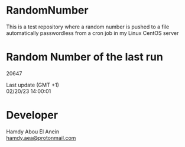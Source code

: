 # RandomNumber    
This is a test repository where a random number is pushed to a file automatically passwordless from a cron job in my Linux CentOS server    
# Random Number of the last run   
20647
      
Last update (GMT +1)    
02/20/23 14:00:01
# Developer    
Hamdy Abou El Anein   
hamdy.aea@protonmail.com
